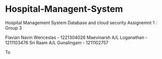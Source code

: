 # Hospital-Managent-System
Hospital Management System
Database and cloud security Assignemnt 1 : Group 3

Flavian Navin Wenceslas - 1221304026
Maevinarsh A/L Loganathan - 1211103476
Sri Raam A/L Gunalingam - 1211102757

To 


